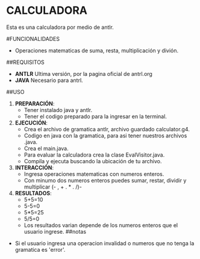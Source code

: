 # CALCULADORA

Esta es una calculadora por medio de antlr.

#FUNCIONALIDADES 

- Operaciones matematicas de suma, resta, multiplicación y divión.

##REQUISITOS 

- **ANTLR** Ultima versión, por la pagina oficial de antrl.org
- **JAVA** Necesario para antrl.

##USO

1. **PREPARACIÓN**:
   - Tener instalado java y antlr.
   - Tener el codigo preparado para la ingresar en la terminal.
2. **EJECUCIÓN**:
   - Crea el archivo de gramatica antlr, archivo guardado calculator.g4.
   - Codigo en java con la gramatica, para asi tener nuestros archivos .java.
   - Crea el main.java.
   - Para evaluar la calculadora crea la clase EvalVisitor.java.
   - Compila y ejecuta buscando la ubicación de tu archivo.
3. **INTERACCIÓN**:
   - Ingresa operaciones matematicas con numeros enteros.
   - Con minumo dos numeros enteros puedes sumar, restar, dividir y multiplicar (- , + . * . /)-
4. **RESULTADOS**:
   - 5+5=10
   - 5-5=0
   - 5*5=25
   - 5/5=0
   - Los resultados varian depende de los numeros enteros que el usuario ingrese.
##notas
- Si el usuario ingresa una operacion invalidad o numeros que no tenga la gramatica es 'error'.


   




